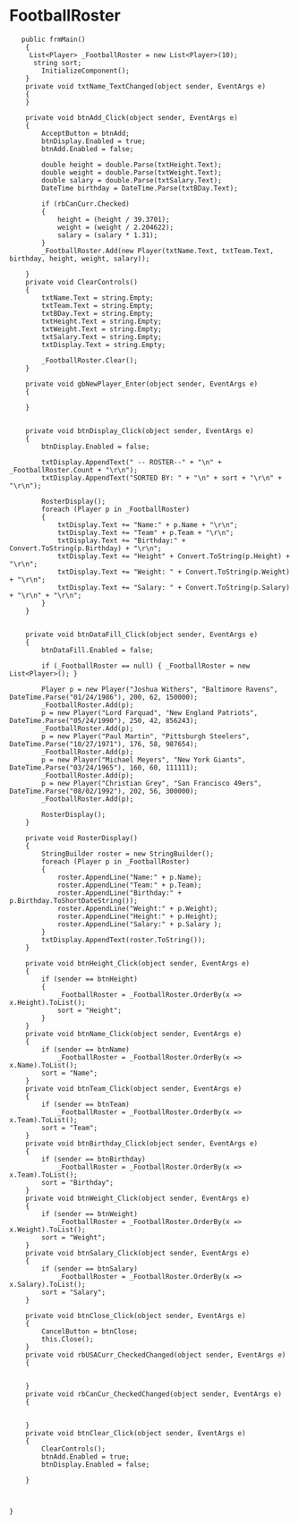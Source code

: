 # FootballRoster


       public frmMain()
        {
         List<Player> _FootballRoster = new List<Player>(10);
          string sort;
            InitializeComponent();
        }
        private void txtName_TextChanged(object sender, EventArgs e)
        {
        }

        private void btnAdd_Click(object sender, EventArgs e)
        {
            AcceptButton = btnAdd;
            btnDisplay.Enabled = true;
            btnAdd.Enabled = false;

            double height = double.Parse(txtHeight.Text);
            double weight = double.Parse(txtWeight.Text);
            double salary = double.Parse(txtSalary.Text);
            DateTime birthday = DateTime.Parse(txtBDay.Text);

            if (rbCanCurr.Checked)
            {
                height = (height / 39.3701);
                weight = (weight / 2.204622);
                salary = (salary * 1.31);
            }
            _FootballRoster.Add(new Player(txtName.Text, txtTeam.Text, birthday, height, weight, salary));

        }
        private void ClearControls()
        {
            txtName.Text = string.Empty;
            txtTeam.Text = string.Empty;
            txtBDay.Text = string.Empty;
            txtHeight.Text = string.Empty;
            txtWeight.Text = string.Empty;
            txtSalary.Text = string.Empty;
            txtDisplay.Text = string.Empty;

            _FootballRoster.Clear();
        }

        private void gbNewPlayer_Enter(object sender, EventArgs e)
        {

        }
        

        private void btnDisplay_Click(object sender, EventArgs e)
        {
            btnDisplay.Enabled = false;

            txtDisplay.AppendText(" -- ROSTER--" + "\n" + _FootballRoster.Count + "\r\n");
            txtDisplay.AppendText("SORTED BY: " + "\n" + sort + "\r\n" + "\r\n");

            RosterDisplay();
            foreach (Player p in _FootballRoster)
            {
                txtDisplay.Text += "Name:" + p.Name + "\r\n";
                txtDisplay.Text += "Team" + p.Team + "\r\n";
                txtDisplay.Text += "Birthday:" + Convert.ToString(p.Birthday) + "\r\n";
                txtDisplay.Text += "Height" + Convert.ToString(p.Height) + "\r\n";
                txtDisplay.Text += "Weight: " + Convert.ToString(p.Weight) + "\r\n";
                txtDisplay.Text += "Salary: " + Convert.ToString(p.Salary) + "\r\n" + "\r\n";
            }
        }


        private void btnDataFill_Click(object sender, EventArgs e)
        {
            btnDataFill.Enabled = false;

            if (_FootballRoster == null) { _FootballRoster = new List<Player>(); }

            Player p = new Player("Joshua Withers", "Baltimore Ravens", DateTime.Parse("01/24/1986"), 200, 62, 150000);
            _FootballRoster.Add(p);
            p = new Player("Lord Farquad", "New England Patriots", DateTime.Parse("05/24/1990"), 250, 42, 856243);
            _FootballRoster.Add(p);
            p = new Player("Paul Martin", "Pittsburgh Steelers", DateTime.Parse("10/27/1971"), 176, 58, 987654);
            _FootballRoster.Add(p);
            p = new Player("Michael Meyers", "New York Giants", DateTime.Parse("03/24/1965"), 160, 60, 111111);
            _FootballRoster.Add(p);
            p = new Player("Christian Grey", "San Francisco 49ers", DateTime.Parse("08/02/1992"), 202, 56, 300000);
            _FootballRoster.Add(p);

            RosterDisplay();
        }

        private void RosterDisplay()
        {
            StringBuilder roster = new StringBuilder();
            foreach (Player p in _FootballRoster)
            {
                roster.AppendLine("Name:" + p.Name);
                roster.AppendLine("Team:" + p.Team);
                roster.AppendLine("Birthday:" + p.Birthday.ToShortDateString());
                roster.AppendLine("Weight:" + p.Weight);
                roster.AppendLine("Height:" + p.Height);
                roster.AppendLine("Salary:" + p.Salary );
            }
            txtDisplay.AppendText(roster.ToString());
        }

        private void btnHeight_Click(object sender, EventArgs e)
        {
            if (sender == btnHeight)
            {
                _FootballRoster = _FootballRoster.OrderBy(x => x.Height).ToList();
                sort = "Height";
            }
        }
        private void btnName_Click(object sender, EventArgs e)
        {
            if (sender == btnName)
                _FootballRoster = _FootballRoster.OrderBy(x => x.Name).ToList();
            sort = "Name";
        }
        private void btnTeam_Click(object sender, EventArgs e)
        {
            if (sender == btnTeam)
                _FootballRoster = _FootballRoster.OrderBy(x => x.Team).ToList();
            sort = "Team";
        }
        private void btnBirthday_Click(object sender, EventArgs e)
        {
            if (sender == btnBirthday)
                _FootballRoster = _FootballRoster.OrderBy(x => x.Team).ToList();
            sort = "Birthday";
        }
        private void btnWeight_Click(object sender, EventArgs e)
        {
            if (sender == btnWeight)
                _FootballRoster = _FootballRoster.OrderBy(x => x.Weight).ToList();
            sort = "Weight";
        }
        private void btnSalary_Click(object sender, EventArgs e)
        {
            if (sender == btnSalary)
                _FootballRoster = _FootballRoster.OrderBy(x => x.Salary).ToList();
            sort = "Salary";
        }

        private void btnClose_Click(object sender, EventArgs e)
        {
            CancelButton = btnClose;
            this.Close();
        }
        private void rbUSACurr_CheckedChanged(object sender, EventArgs e)
        {


        }
        private void rbCanCur_CheckedChanged(object sender, EventArgs e)
        {


        }
        private void btnClear_Click(object sender, EventArgs e)
        {
            ClearControls();
            btnAdd.Enabled = true;
            btnDisplay.Enabled = false;

        }



    }

